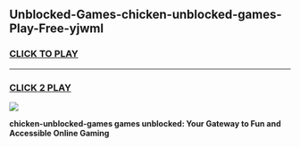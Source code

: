 
## Unblocked-Games-chicken-unblocked-games-Play-Free-yjwml
<h3>
<a href="https://premium76.site?title=chicken-unblocked-games&ref=20M">CLICK TO PLAY</a></h3>
<hr>

<h3>
<a href="https://premium76.site?title=chicken-unblocked-games&ref=20M">CLICK 2 PLAY</a>
  
</h3>

<a href="https://premium76.site?title=chicken-unblocked-games&ref=19M"><img src="https://clearcache.store/games.png"></a>


**chicken-unblocked-games games unblocked: Your Gateway to Fun and Accessible Online Gaming**
